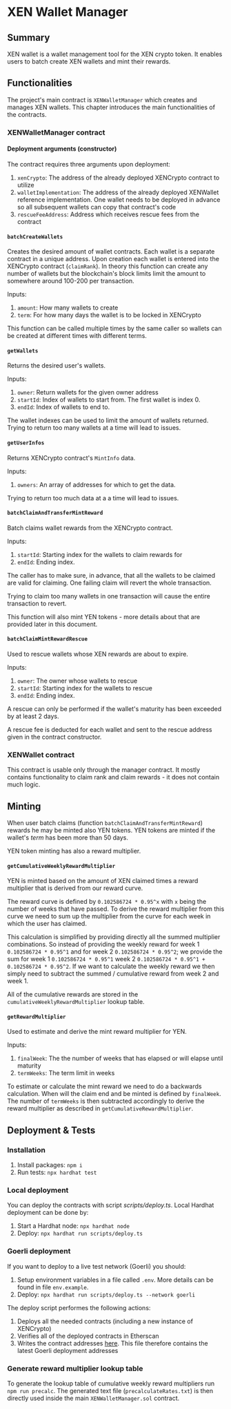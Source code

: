# XEN Wallet Manager

## Summary

XEN wallet is a wallet management tool for the XEN crypto token. It enables users to batch create XEN wallets and mint their rewards.

## Functionalities

The project's main contract is `XENWalletManager` which creates and manages XEN wallets. This chapter introduces the main functionalities of the contracts.

### XENWalletManager contract

#### Deployment arguments (constructor)

The contract requires three arguments upon deployment:

1. `xenCrypto`: The address of the already deployed XENCrypto contract to utilize
1. `walletImplementation`: The address of the already deployed XENWallet reference implementation. One wallet needs to be deployed in advance so all subsequent wallets can copy that contract's code
1. `rescueFeeAddress`: Address which receives rescue fees from the contract

#### `batchCreateWallets`

Creates the desired amount of wallet contracts. Each wallet is a separate contract in a unique address.
Upon creation each wallet is entered into the XENCrypto contract (`claimRank`).
In theory this function can create any number of wallets but the blockchain's block limits limit the amount to somewhere around 100-200 per transaction.

Inputs:

1. `amount`: How many wallets to create
1. `term`: For how many days the wallet is to be locked in XENCrypto

This function can be called multiple times by the same caller so wallets can be created at different times with different terms.

#### `getWallets`

Returns the desired user's wallets.

Inputs:

1. `owner`: Return wallets for the given owner address
1. `startId`: Index of wallets to start from. The first wallet is index 0.
1. `endId`: Index of wallets to end to.

The wallet indexes can be used to limit the amount of wallets returned. Trying to return too many wallets at a time will lead to issues.

#### `getUserInfos`

Returns XENCrypto contract's `MintInfo` data.

Inputs:

1. `owners`: An array of addresses for which to get the data.

Trying to return too much data at a a time will lead to issues.

#### `batchClaimAndTransferMintReward`

Batch claims wallet rewards from the XENCrypto contract.

Inputs:

1. `startId`: Starting index for the wallets to claim rewards for
1. `endId`: Ending index.

The caller has to make sure, in advance, that all the wallets to be claimed are valid for claiming. One failing claim will revert the whole transaction.

Trying to claim too many wallets in one transaction will cause the entire transaction to revert.

This function will also mint YEN tokens - more details about that are provided later in this document.

#### `batchClaimMintRewardRescue`

Used to rescue wallets whose XEN rewards are about to expire.

Inputs:

1. `owner`: The owner whose wallets to rescue
1. `startId`: Starting index for the wallets to rescue
1. `endId`: Ending index.

A rescue can only be performed if the wallet's maturity has been exceeded by at least 2 days.

A rescue fee is deducted for each wallet and sent to the rescue address given in the contract constructor.

### XENWallet contract

This contract is usable only through the manager contract. It mostly contains functionality to claim rank and claim rewards - it does not contain much logic.

## Minting

When user batch claims (function `batchClaimAndTransferMintReward`) rewards he may be minted also YEN tokens. YEN tokens are minted if the wallet's _term_ has been more than 50 days.

YEN token minting has also a reward multiplier.

#### `getCumulativeWeeklyRewardMultiplier`

YEN is minted based on the amount of XEN claimed times a reward multiplier that is derived from our reward curve.

The reward curve is defined by `0.102586724 * 0.95^x` with `x` being the number of weeks that have passed. To derive the reward multiplier from this curve we need to sum up the multiplier from the curve for each week in which the user has claimed.

This calculation is simplified by providing directly all the summed multiplier combinations. So instead of providing the weekly reward for week 1 `0.102586724 * 0.95^1` and for week 2 `0.102586724 * 0.95^2`; we provide the sum for week 1 `0.102586724 * 0.95^1` week 2 `0.102586724 * 0.95^1 + 0.102586724 * 0.95^2`. If we want to calculate the weekly reward we then simply need to subtract the summed / cumulative reward from week 2 and week 1.

All of the cumulative rewards are stored in the `cumulativeWeeklyRewardMultiplier` lookup table.

#### `getRewardMultiplier`

Used to estimate and derive the mint reward multiplier for YEN.

Inputs:

1. `finalWeek`: The the number of weeks that has elapsed or will elapse until maturity
1. `termWeeks`: The term limit in weeks

To estimate or calculate the mint reward we need to do a backwards calculation. When will the claim end and be minted is defined by `finalWeek`. The number of `termWeeks` is then subtracted accordingly to derive the reward multiplier as described in `getCumulativeRewardMultiplier`.

## Deployment & Tests

### Installation

1. Install packages: `npm i`
1. Run tests: `npx hardhat test`

### Local deployment

You can deploy the contracts with script _scripts/deploy.ts_. Local Hardhat deployment can be done by:

1. Start a Hardhat node: `npx hardhat node`
1. Deploy: `npx hardhat run scripts/deploy.ts`

### Goerli deployment

If you want to deploy to a live test network (Goerli) you should:

1. Setup environment variables in a file called `.env`. More details can be found in file `env.example`.
1. Deploy: `npx hardhat run scripts/deploy.ts --network goerli`

The deploy script performes the following actions:

1. Deploys all the needed contracts (including a new instance of XENCrypto)
1. Verifies all of the deployed contracts in Etherscan
1. Writes the contract addresses [here](contract_addresses.md). This file therefore contains the latest Goerli deployment addresses

### Generate reward multiplier lookup table

To generate the lookup table of cumulative weekly reward multipliers run `npm run precalc`. The generated text file (`precalculateRates.txt`) is then directly used inside the main `XENWalletManager.sol` contract.
